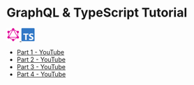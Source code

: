 # GraphQL & TypeScript Tutorial  
  
<a href="https://graphql.org/">
  <img width="30px" height="30px" src="https://raw.githubusercontent.com/willjw3/willjw3/main/icons/graphql.svg" />
</a>
<a href="https://www.typescriptlang.org/">
  <img width="30px" height="30px" src="https://raw.githubusercontent.com/willjw3/willjw3/main/icons/typescript.svg" />
</a>

- [Part 1 - YouTube](https://youtu.be/NfqDaFN2bnA) 
- [Part 2 - YouTube](https://youtu.be/2MBYrIxYU1E) 
- [Part 3 - YouTube](https://youtu.be/YudkjAsZJk0) 
- [Part 4 - YouTube](https://youtu.be/gt2Z6zAGtc8) 
